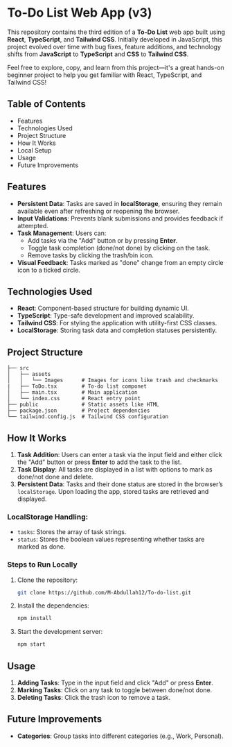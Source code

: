 # To-Do List Web App (v3)

This repository contains the third edition of a **To-Do List** web app built using **React**, **TypeScript**, and **Tailwind CSS**. Initially developed in JavaScript, this project evolved over time with bug fixes, feature additions, and technology shifts from **JavaScript** to **TypeScript** and **CSS** to **Tailwind CSS**.

Feel free to explore, copy, and learn from this project—it's a great hands-on beginner project to help you get familiar with React, TypeScript, and Tailwind CSS!

## Table of Contents
- Features
- Technologies Used
- Project Structure
- How It Works
- Local Setup
- Usage
- Future Improvements

## Features
- **Persistent Data**: Tasks are saved in **localStorage**, ensuring they remain available even after refreshing or reopening the browser.
- **Input Validations**: Prevents blank submissions and provides feedback if attempted.
- **Task Management**: Users can:
  - Add tasks via the "Add" button or by pressing **Enter**.
  - Toggle task completion (done/not done) by clicking on the task.
  - Remove tasks by clicking the trash/bin icon.
- **Visual Feedback**: Tasks marked as "done" change from an empty circle icon to a ticked circle.

## Technologies Used
- **React**: Component-based structure for building dynamic UI.
- **TypeScript**: Type-safe development and improved scalability.
- **Tailwind CSS**: For styling the application with utility-first CSS classes.
- **LocalStorage**: Storing task data and completion statuses persistently.

## Project Structure
```
├── src
│   ├── assets
│   │   └── Images      # Images for icons like trash and checkmarks
|   ├── ToDo.tsx        # To-do list componet 
│   ├── main.tsx        # Main application
│   └── index.css       # React entry point
├── public              # Static assets like HTML
├── package.json        # Project dependencies
└── tailwind.config.js  # Tailwind CSS configuration
```

## How It Works
1. **Task Addition**: Users can enter a task via the input field and either click the "Add" button or press **Enter** to add the task to the list.
2. **Task Display**: All tasks are displayed in a list with options to mark as done/not done and delete.
3. **Persistent Data**: Tasks and their done status are stored in the browser’s `localStorage`. Upon loading the app, stored tasks are retrieved and displayed.

### LocalStorage Handling:
- `tasks`: Stores the array of task strings.
- `status`: Stores the boolean values representing whether tasks are marked as done.

  
### Steps to Run Locally
1. Clone the repository:
   ```bash
   git clone https://github.com/M-Abdullah12/To-do-list.git
   ```
2. Install the dependencies:
   ```bash
   npm install
   ```
3. Start the development server:
   ```bash
   npm start
   ```

## Usage
1. **Adding Tasks**: Type in the input field and click "Add" or press **Enter**.
2. **Marking Tasks**: Click on any task to toggle between done/not done.
3. **Deleting Tasks**: Click the trash icon to remove a task.

## Future Improvements
- **Categories**: Group tasks into different categories (e.g., Work, Personal).
